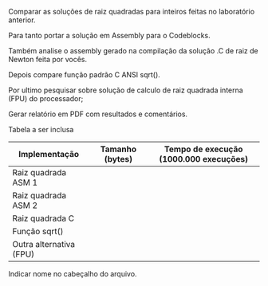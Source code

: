 Comparar as soluções de raiz quadradas para inteiros feitas no laboratório anterior.

Para tanto portar a solução em Assembly para o Codeblocks.

Também analise o assembly gerado na compilação da solução .C de raiz de Newton feita por vocês.

Depois compare função padrão C ANSI sqrt().

Por ultimo pesquisar sobre solução de calculo de raiz quadrada interna (FPU) do processador;

Gerar relatório em PDF com resultados e comentários.

Tabela a ser inclusa

| Implementação           | Tamanho (bytes) | Tempo de execução (1000.000 execuções) |
| ----------------------- | --------------- | -------------------------------------- |
| Raiz quadrada ASM 1     |                 |                                        |
| Raiz quadrada ASM 2     |                 |                                        |
| Raiz quadrada C         |                 |                                        |
| Função sqrt()           |                 |                                        |
| Outra alternativa (FPU) |                 |                                        |

Indicar nome no cabeçalho do arquivo.
